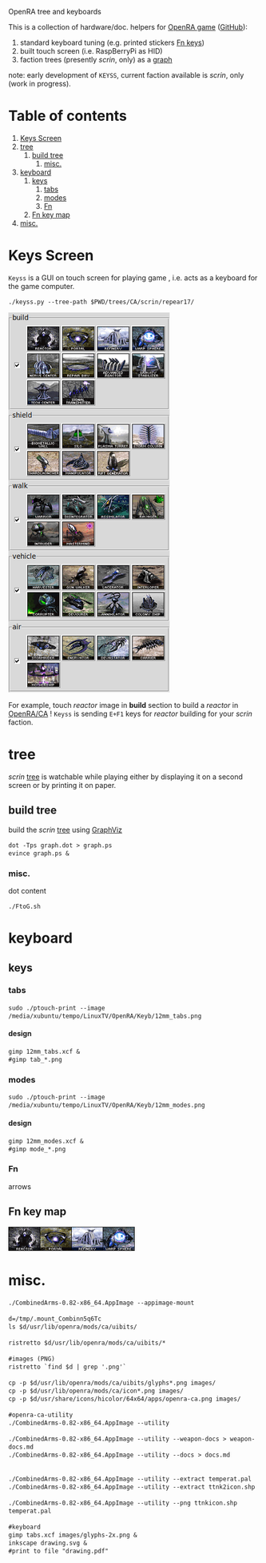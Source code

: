 OpenRA tree and keyboards

This is a collection of hardware/doc. 
helpers for [OpenRA game](https://www.openra.net/) ([GitHub](https://github.com/OpenRA/OpenRA)):

1. standard keyboard tuning (e.g. printed stickers [Fn keys](drawing.pdf))
1. built touch screen (i.e. RaspBerryPi as HID)
1. faction trees (presently *scrin*, only) as a [graph](graph.pdf)

note: early development of `KEYSS`, current faction available is *scrin*, only (work in progress).

<!--- begin@of@TOC --->
# Table of contents

1. [Keys Screen](#keys-screen)
1. [tree](#tree)
     1. [build tree](#build-tree)
          1. [misc.](#misc)
1. [keyboard](#keyboard)
     1. [keys](#keys)
          1. [tabs](#tabs)
          1. [modes](#modes)
          1. [Fn](#fn)
     1. [Fn key map](#fn-key-map)
1. [misc.](#misc)
<!--- end@of@TOC --->

# Keys Screen

`Keyss` is a GUI on touch screen for playing game
, i.e. acts as a keyboard for the game computer.

~~~ { .bash }
./keyss.py --tree-path $PWD/trees/CA/scrin/repear17/
~~~

![CA.v0.82//scrin/repear17](GUI.png)

For example, touch *reactor* image in **build** section to build a *reactor* 
in [OpenRA/CA](https://github.com/Inq8/CAmod) !
`Keyss` is sending `E+F1` keys for *reactor* building for your *scrin* faction.

# tree

*scrin* [tree](graph.pdf) is watchable while playing 
either by displaying it on a second screen 
or     by printing it on paper.

## build tree

build the *scrin* [tree](graph.pdf) using [GraphViz](https://graphviz.org/)

~~~ { .bash }
dot -Tps graph.dot > graph.ps
evince graph.ps &
~~~

### misc.

dot content

~~~ { .bash }
./FtoG.sh
~~~

# keyboard

## keys

### tabs

~~~ { .bash }
sudo ./ptouch-print --image /media/xubuntu/tempo/LinuxTV/OpenRA/Keyb/12mm_tabs.png
~~~

#### design

~~~ { .bash }
gimp 12mm_tabs.xcf &
#gimp tab_*.png
~~~

### modes

~~~ { .bash }
sudo ./ptouch-print --image /media/xubuntu/tempo/LinuxTV/OpenRA/Keyb/12mm_modes.png
~~~

#### design

~~~ { .bash }
gimp 12mm_modes.xcf &
#gimp mode_*.png
~~~

### Fn

arrows

## Fn key map

![build (`E` key) section for F1 to F4 keys](tabs4keyb_scrin_build_F1-F4.png)


# misc.

~~~ { .bash }
./CombinedArms-0.82-x86_64.AppImage --appimage-mount

d=/tmp/.mount_Combinn5q6Tc
ls $d/usr/lib/openra/mods/ca/uibits/

ristretto $d/usr/lib/openra/mods/ca/uibits/*

#images (PNG)
ristretto `find $d | grep '.png'`

cp -p $d/usr/lib/openra/mods/ca/uibits/glyphs*.png images/
cp -p $d/usr/lib/openra/mods/ca/icon*.png images/
cp -p $d/usr/share/icons/hicolor/64x64/apps/openra-ca.png images/

#openra-ca-utility
./CombinedArms-0.82-x86_64.AppImage --utility

./CombinedArms-0.82-x86_64.AppImage --utility --weapon-docs > weapon-docs.md
./CombinedArms-0.82-x86_64.AppImage --utility --docs > docs.md
 
 
./CombinedArms-0.82-x86_64.AppImage --utility --extract temperat.pal
./CombinedArms-0.82-x86_64.AppImage --utility --extract ttnk2icon.shp

./CombinedArms-0.82-x86_64.AppImage --utility --png ttnkicon.shp temperat.pal

#keyboard
gimp tabs.xcf images/glyphs-2x.png &
inkscape drawing.svg &
#print to file "drawing.pdf"
~~~

